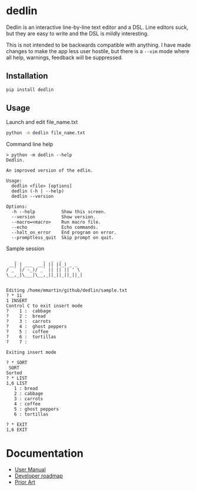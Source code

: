 # dedlin

Dedlin is an interactive line-by-line text editor and a DSL. Line editors
suck, but they are easy to write and the DSL is mildly interesting.

This is not intended to be backwards compatible with anything. I have made
changes to make the app less user hostile, but there is a `--vim` mode
where all help, warnings, feedback will be suppressed.


## Installation
```bash
pip install dedlin
```

## Usage
Launch and edit file_name.txt
```bash
python -m dedlin file_name.txt
```

Command line help
```
> python -m dedlin --help
Dedlin.

An improved version of the edlin.

Usage:
  dedlin <file> [options]
  dedlin (-h | --help)
  dedlin --version

Options:
  -h --help          Show this screen.
  --version          Show version.
  --macro=<macro>    Run macro file.
  --echo             Echo commands.
  --halt_on_error    End program on error.
  --promptless_quit  Skip prompt on quit.
```

Sample session
```
   _          _  _  _       
 __| | ___  __| || |(_) _ _  
/ _` |/ -_)/ _` || || || ' \ 
\__,_|\___|\__,_||_||_||_||_|
                             

Editing /home/mmartin/github/dedlin/sample.txt
? * 1i
1 INSERT 
Control C to exit insert mode
?    1 :  cabbage
?    2 :  bread
?    3 :  carrots
?    4 :  ghost peppers
?    5 :  coffee
?    6 :  tortillas
?    7 :

Exiting insert mode

? * SORT
 SORT 
Sorted
? * LIST
1,6 LIST 
   1 : bread
   2 : cabbage
   3 : carrots
   4 : coffee
   5 : ghost peppers
   6 : tortillas

? * EXIT
1,6 EXIT 
```


# Documentation
- [User Manual](https://github.com/matthewdeanmartin/so_pip/blob/main/docs/user_manual.md)
- [Developer roadmap](https://github.com/matthewdeanmartin/so_pip/blob/main/docs/TODO.md)
- [Prior Art](https://github.com/matthewdeanmartin/so_pip/blob/main/docs/prior_art.md)